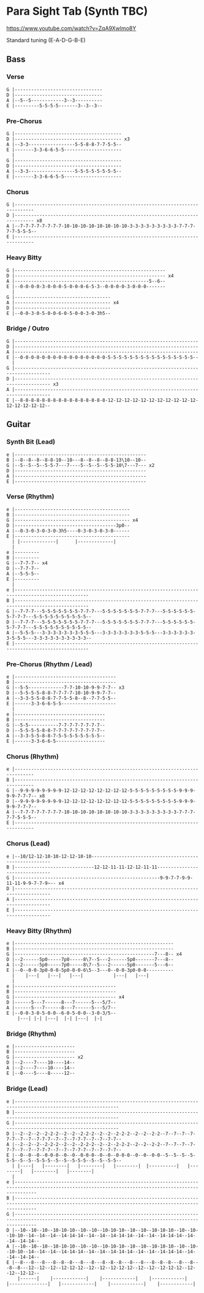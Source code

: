# Para Sight Tab (Synth TBC)

<https://www.youtube.com/watch?v=ZqA9Xwlmo8Y>

Standard tuning (E-A-D-G-B-E)

## Bass

### Verse

    G |--------------------------------
    D |--------------------------------
    A |--5--5------------3--3----------
    E |---------5-5-5-5-------3--3--3--

### Pre-Chorus

    G |---------------------------------------
    D |--------------------------------------- x3
    A |--3-3-----------------5-5-8-8-7-7-5-5--
    E |-------3-3-6-6-5-5---------------------
      |
    G |---------------------------------------
    D |---------------------------------------
    A |--3-3-----------------5-5-5-5-5-5-5-5--
    E |-------3-3-6-6-5-5---------------------

### Chorus

    G |-----------------------------------------------------------------------------
    D |----------------------------------------------------------------------------- x8
    A |--7-7-7-7-7-7-7-7-10-10-10-10-10-10-10-10-3-3-3-3-3-3-3-3-3-7-7-7-7-7-5-5-5--
    E |-----------------------------------------------------------------------------

### Heavy Bitty

    G |-------------------------------------------------------
    D |------------------------------------------------------- x4
    A |-------------------------------------------------5--6--
    E |--0-0-0-0-3-0-0-0-5-0-0-0-6-5-3--0-0-0-0-3-0-0-0-------
      |
    G |-----------------------------------
    A |----------------------------------- x4
    D |-----------------------------------
    E |--0-0-3-0-5-0-0-6-0-5-0-0-3-0-3h5--

### Bridge / Outro

    G |-------------------------------------------------------------------
    D |-------------------------------------------------------------------
    A |-------------------------------------------------------------------
    E |--0-0-0-0-0-0-0-0-0-0-0-0-0-0-0-0-5-5-5-5-5-5-5-5-5-5-5-5-5-5-5-5--
      |
    G |-----------------------------------------------------------------------------------
    D |----------------------------------------------------------------------------------- x3
    A |-----------------------------------------------------------------------------------
    E |--8-8-8-8-8-8-8-8-8-8-8-8-8-8-8-8-12-12-12-12-12-12-12-12-12-12-12-12-12-12-12-12--

## Guitar

### Synth Bit (Lead)

    e |------------------------------------------------
    B |--8--8--8--8-8-10--10---8--8--8--8-8-13\10--10--
    G |--5--5--5--5-5-7---7----5--5--5--5-5-10\7---7--- x2
    D |------------------------------------------------
    A |------------------------------------------------
    E |------------------------------------------------

### Verse (Rhythm)

    e |------------------------------------------
    B |------------------------------------------
    G |------------------------------------------ x4
    D |-------------------------------------3p0--
    A |--0-3-0-3-0-3-0-3h5----0-3-0-3-0-3-0------
    E |------------------------------------------
      | |-------------|      |-------------|
      | 
    e |---------
    B |---------
    G |--7-7-7-- x4
    D |--7-7-7--
    A |--5-5-5--
    E |---------
      |
    e |-------------------------------------------------------------------------------------------------
    B |-------------------------------------------------------------------------------------------------
    G |--7-7-7---5-5-5-5-5-5-5-7-7-7---5-5-5-5-5-5-5-7-7-7---5-5-5-5-5-5-5-7-7-7---5-5-5-5-5-5-5-5-5-5--
    D |--7-7-7---5-5-5-5-5-5-5-7-7-7---5-5-5-5-5-5-5-7-7-7---5-5-5-5-5-5-5-7-7-7---5-5-5-5-5-5-5-5-5-5--
    A |--5-5-5---3-3-3-3-3-3-3-5-5-5---3-3-3-3-3-3-3-5-5-5---3-3-3-3-3-3-3-5-5-5---3-3-3-3-3-3-3-3-3-3--
    E |-------------------------------------------------------------------------------------------------

### Pre-Chorus (Rhythm / Lead)

    e |-------------------------------------
    B |-------------------------------------
    G |--5-5-------------7-7-10-10-9-9-7-7-- x3
    D |--5-5-5-5-8-8-7-7-7-7-10-10-9-9-7-7--
    A |--3-3-5-5-8-8-7-7-5-5-8--8--7-7-5-5--
    E |------3-3-6-6-5-5--------------------
      |
    e |---------------------------------
    B |---------------------------------
    G |--5-5-----------7-7-7-7-7-7-7-7--
    D |--5-5-5-5-8-8-7-7-7-7-7-7-7-7-7--
    A |--3-3-5-5-8-8-7-5-5-5-5-5-5-5-5--
    E |------3-3-6-6-5------------------

### Chorus (Rhythm)

    e |-----------------------------------------------------------------------------
    B |-----------------------------------------------------------------------------
    G |--9-9-9-9-9-9-9-9-12-12-12-12-12-12-12-12-5-5-5-5-5-5-5-5-5-9-9-9-9-9-7-7-7-- x8
    D |--9-9-9-9-9-9-9-9-12-12-12-12-12-12-12-12-5-5-5-5-5-5-5-5-5-9-9-9-9-9-7-7-7--
    A |--7-7-7-7-7-7-7-7-10-10-10-10-10-10-10-10-3-3-3-3-3-3-3-3-3-7-7-7-7-7-5-5-5--
    E |-----------------------------------------------------------------------------

### Chorus (Lead)

    e |--10/12-12-10-10-12-12-10-10-------------------------------------------------------
    B |-----------------------------12-12-11-11-12-12-11-11-------------------------------
    G |-----------------------------------------------------9-9-7-7-9-9-11-11-9-9-7-7-9~-- x4
    D |-----------------------------------------------------------------------------------
    A |-----------------------------------------------------------------------------------
    E |-----------------------------------------------------------------------------------

### Heavy Bitty (Rhythm)

    e |----------------------------------------------------------
    B |----------------------------------------------------------
    G |---------------------------------------------------7---8-- x4
    D |--2------5p0-----7p0-----8\7--5---2------5p0-------7---8--
    A |--2------5p0-----7p0-----8\7--5---2------5p0-------5---6--
    E |--0--0-0-3p0-0-0-5p0-0-0-6\5--3---0--0-0-3p0-0-0----------
      |    |---|   |---|   |---|           |---|   |---|
      |
    e |-------------------------------------
    B |-------------------------------------
    G |------------------------------------- x4
    D |------5---7------8---7------5---5/7--
    A |------5---7------8---7------5---5/7--
    E |--0-0-3-0-5-0-0--6-0-5-0-0--3-0-3/5--
        |---| |-| |---|  |-| |---|  |-|

### Bridge (Rhythm)

    e |----------------------
    B |----------------------
    G |---------------------- x2
    D |--2----7----10----14--
    A |--2----7----10----14--
    E |--0----5----8-----12--

### Bridge (Lead)

    e |------------------------------------------------------------------------------------------------------------
    B |------------------------------------------------------------------------------------------------------------
    G |------------------------------------------------------------------------------------------------------------
    D |--2--2--2--2-2-2--2--2--2-2-2--2--2--2-2-2--2--2--2-2--7--7--7--7-7-7--7--7--7-7-7--7--7--7-7-7--7--7--7-7--
    A |--2--2--2--2-2-2--2--2--2-2-2--2--2--2-2-2--2--2--2-2--7--7--7--7-7-7--7--7--7-7-7--7--7--7-7-7--7--7--7-7--
    E |--0--0--0--0-0-0--0--0--0-0-0--0--0--0-0-0--0--0--0-0--5--5--5--5-5-5--5--5--5-5-5--5--5--5-5-5--5--5--5-5--
      | |----|   |--------|   |--------|   |--------|  |----------|   |--------|   |--------|   |--------|
      |
    e |----------------------------------------------------------------------------------------------------------------------------------------------------
    B |----------------------------------------------------------------------------------------------------------------------------------------------------
    G |----------------------------------------------------------------------------------------------------------------------------------------------------
    D |--10--10--10--10-10-10--10--10--10-10-10--10--10--10-10-10--10--10--10-10--14--14--14--14-14-14--14--14--14-14-14--14--14--14-14-14--14--14--14-14--
    A |--10--10--10--10-10-10--10--10--10-10-10--10--10--10-10-10--10--10--10-10--14--14--14--14-14-14--14--14--14-14-14--14--14--14-14-14--14--14--14-14--
    E |--8---8---8---8--8--8---8---8---8--8--8---8---8---8--8--8---8---8---8--8---12--12--12--12-12-12--12--12--12-12-12--12--12--12-12-12--12--12--12-12--
        |------|    |------------|    |------------|    |------------|    |--------------|   |------------|    |------------|    |------------|
